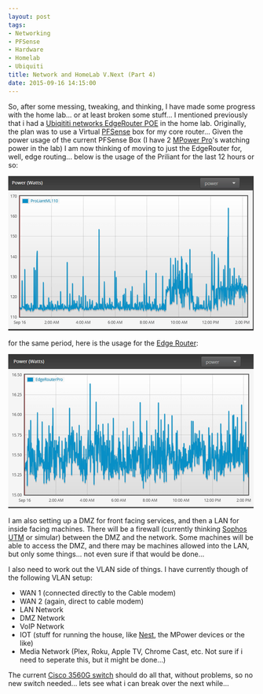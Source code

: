 ```yaml
---
layout: post
tags:
- Networking
- PFSense
- Hardware
- Homelab
- Ubiquiti
title: Network and HomeLab V.Next (Part 4)
date: 2015-09-16 14:15:00
---
```

So, after some messing, tweaking, and thinking, I have made some progress with the home lab... or at least broken some stuff... I mentioned previously that i had a [Ubiqititi networks EdgeRouter POE][1] in the home lab. Originally, the plan was to use a Virtual [PFSense][3] box for my core router... Given the power usage of the current PFSense Box (I have 2 [MPower Pro][2]'s watching power in the lab) I am now thinking of moving to just the EdgeRouter for, well, edge routing...  below is the usage of the Priliant for the last 12 hours or so:

![Proliant Power Usage](post_images/20150916-proliant-power-usage.PNG)

for the same period, here is the usage for the [Edge Router][4]:

![EdgeRouter POE Power Usage](post_images/20150916-edgerouter-power-usage.PNG)

I am also setting up a DMZ for front facing services, and then a LAN for inside facing machines. There will be a firewall (currently thinking [Sophos UTM][5] or simular) between the DMZ and the network. Some machines will be able to access the DMZ, and there may be machines allowed into the LAN, but only some things... not even sure if that would be done...

I also need to work out the VLAN side of things. I have currently though of the following VLAN setup:

* WAN 1 (connected directly to the Cable modem)
* WAN 2 (again, direct to cable modem)
* LAN Network
* DMZ Network
* VoIP Network
* IOT (stuff for running the house, like [Nest][6], the MPower devices or the like)
* Media Network (Plex, Roku, Apple TV, Chrome Cast, etc. Not sure if i need to seperate this, but it might be done...)

The current [Cisco 3560G switch][7] should do all that, without problems, so no new switch needed... lets see what i can break over the next while... 

[1]: https://www.tiernanotoole.ie/2015/08/05/Ubiquiti-EdgeRouter-POE-In-the-lab.html
[2]: https://www.ubnt.com/mfi/mpower/
[3]: http://www.pfsense.org
[4]: https://www.ubnt.com/edgemax/edgerouter-poe/
[5]: https://www.sophos.com/en-us/products/unified-threat-management.aspx
[6]: https://nest.com/ie/thermostat/meet-nest-thermostat/
[7]: http://www.cisco.com/c/en/us/products/switches/catalyst-3560-series-switches/index.html
